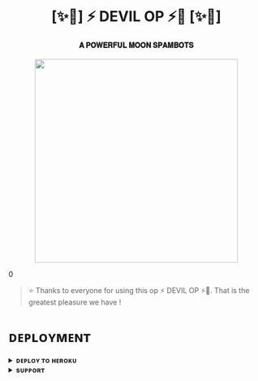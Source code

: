 <h1 align="center"><b>[✨🥀] ⚡ DEVIL OP ⚡🫧 [✨🥀]</b></h1>

<h4 align="center"> 𝐀 𝐏𝐎𝐖𝐄𝐑𝐅𝐔𝐋 𝐌𝐎𝐎𝐍 𝐒𝐏𝐀𝐌𝐁𝐎𝐓𝐒</h4>

<p align="center"><a href="https://t.me/+PfRardqZ41U1MTg1"><img src="https://telegra.ph/file/bddcebd34ec4bb1a572d3.jpg" width="400"></a></p>0


> ⭐️ Thanks to everyone for using this op ⚡ DEVIL OP ⚡🫧. That is the greatest pleasure we have !


# ᴅᴇᴘʟᴏʏᴍᴇɴᴛ


<details>
<summary><b>ᴅᴇᴘʟᴏʏ ᴛᴏ ʜᴇʀᴏᴋᴜ</b></summary>
<br>

[![Deploy](https://www.herokucdn.com/deploy/button.svg)](https://dashboard.heroku.com/new?template=https://github.com/Samyak1222/Spambot02)

</details>


<details>
<summary><b>sᴜᴘᴘᴏʀᴛ</b></summary>
<br>

<a href="https://t.me/+PfRardqZ41U1MTg1"><img src="https://img.shields.io/badge/Join-Telegram%20Channel-red.svg?logo=Telegram"></a>

</details>
